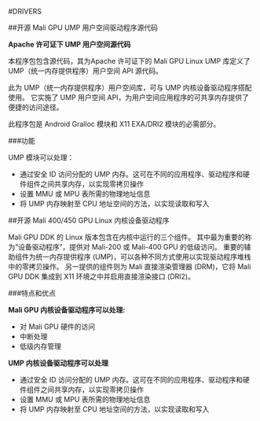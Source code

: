 #DRIVERS

##开源 Mali GPU UMP 用户空间驱动程序源代码

**Apache 许可证下 UMP 用户空间源代码**

本程序包包含源代码，其为Apache 许可证下的 Mali GPU Linux UMP 库定义了 UMP（统一内存提供程序）用户空间 API 源代码。

此为 UMP（统一内存提供程序）用户空间库，可与 UMP 内核设备驱动程序搭配使用。 它实施了 UMP 用户空间 API，为用户空间应用程序的可共享内存提供了便捷的访问途径。

此程序包是 Android Gralloc 模块和 X11 EXA/DRI2 模块的必需部分。

###功能

UMP 模块可以处理：
- 通过安全 ID 访问分配的 UMP 内存。这可在不同的应用程序、驱动程序和硬件组件之间共享内存，以实现零拷贝操作   
- 设置 MMU 或 MPU 表所需的物理地址信息  
- 将 UMP 内存映射至 CPU 地址空间的方法，以实现读取和写入  

##开源 Mali 400/450 GPU Linux 内核设备驱动程序

Mali GPU DDK 的 Linux 版本包含在内核中运行的三个组件。 其中最为重要的称为“设备驱动程序”，提供对 Mali-200 或 Mali-400 GPU 的低级访问。 重要的辅助组件为统一内存提供程序 (UMP)，可以各种不同方式使用以实现驱动程序堆栈中的零拷贝操作。 另一提供的组件则为 Mali 直接渲染管理器 (DRM)，它将 Mali GPU DDK 集成到 X11 环境之中并启用直接渲染接口 (DRI2)。

###特点和优点

**Mali GPU 内核设备驱动程序可以处理:**

- 对 Mali GPU 硬件的访问  
- 中断处理  
- 低级内存管理  

**UMP 内核设备驱动程序可以处理**

- 通过安全 ID 访问分配的 UMP 内存。这可在不同的应用程序、驱动程序和硬件组件之间共享内存，以实现零拷贝操作  
- 设置 MMU 或 MPU 表所需的物理地址信息  
- 将 UMP 内存映射至 CPU 地址空间的方法，以实现读取和写入  


